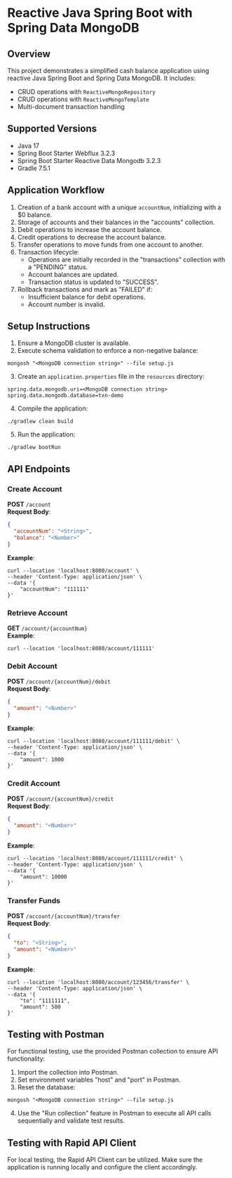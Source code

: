 # Reactive Java Spring Boot with Spring Data MongoDB 

## Overview
This project demonstrates a simplified cash balance application using reactive Java Spring Boot and Spring Data MongoDB. It includes:
- CRUD operations with `ReactiveMongoRepository`
- CRUD operations with `ReactiveMongoTemplate`
- Multi-document transaction handling

## Supported Versions
- Java 17
- Spring Boot Starter Webflux 3.2.3
- Spring Boot Starter Reactive Data Mongodb 3.2.3
- Gradle 7.5.1

## Application Workflow
1. Creation of a bank account with a unique `accountNum`, initializing with a $0 balance.
2. Storage of accounts and their balances in the "accounts" collection.
3. Debit operations to increase the account balance.
4. Credit operations to decrease the account balance.
5. Transfer operations to move funds from one account to another.
6. Transaction lifecycle:
   - Operations are initially recorded in the "transactions" collection with a "PENDING" status.
   - Account balances are updated.
   - Transaction status is updated to "SUCCESS".
7. Rollback transactions and mark as "FAILED" if:
   - Insufficient balance for debit operations.
   - Account number is invalid.

## Setup Instructions
1. Ensure a MongoDB cluster is available.
2. Execute schema validation to enforce a non-negative balance:
```shell
mongosh "<MongoDB connection string>" --file setup.js
```
3. Create an `application.properties` file in the `resources` directory:
```properties
spring.data.mongodb.uri=<MongoDB connection string>
spring.data.mongodb.database=txn-demo
```
4. Compile the application:
```shell
./gradlew clean build
```
5. Run the application:
```shell
./gradlew bootRun
```

## API Endpoints

### Create Account
**POST** `/account` \
**Request Body**:
```json
{
  "accountNum": "<String>",
  "balance": "<Number>"
}
```
**Example**:
```shell
curl --location 'localhost:8080/account' \
--header 'Content-Type: application/json' \
--data '{
    "accountNum": "111111"
}'
```

### Retrieve Account
**GET** `/account/{accountNum}` \
**Example**:
```shell
curl --location 'localhost:8080/account/111111'
```

### Debit Account
**POST** `/account/{accountNum}/debit` \
**Request Body**:
```json
{
  "amount": "<Number>"
}
```
**Example**:
```shell
curl --location 'localhost:8080/account/111111/debit' \
--header 'Content-Type: application/json' \
--data '{
    "amount": 1000
}'
```

### Credit Account
**POST** `/account/{accountNum}/credit` \
**Request Body**:
```json
{
  "amount": "<Number>"
}
```
**Example**:
```shell
curl --location 'localhost:8080/account/111111/credit' \
--header 'Content-Type: application/json' \
--data '{
    "amount": 10000
}'
```

### Transfer Funds
**POST** `/account/{accountNum}/transfer` \
**Request Body**:
```json
{
  "to": "<String>",
  "amount": "<Number>"
}
```
**Example**:
```shell
curl --location 'localhost:8080/account/123456/transfer' \
--header 'Content-Type: application/json' \
--data '{
    "to": "1111111",
    "amount": 500
}'
```

## Testing with Postman
For functional testing, use the provided Postman collection to ensure API functionality:
1. Import the collection into Postman.
2. Set environment variables "host" and "port" in Postman.
3. Reset the database:
```shell
mongosh "<MongoDB connection string>" --file setup.js
```
4. Use the "Run collection" feature in Postman to execute all API calls sequentially and validate test results.

## Testing with Rapid API Client
For local testing, the Rapid API Client can be utilized. Make sure the application is running locally and configure the client accordingly.
